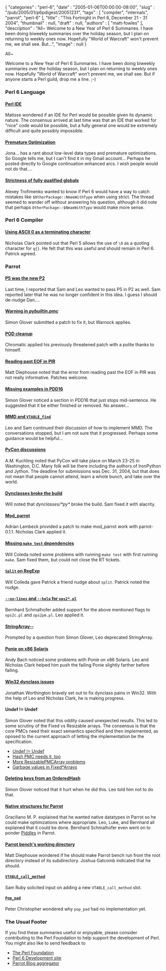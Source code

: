{
   "categories" : "perl-6",
   "date" : "2005-01-06T00:00:00-08:00",
   "slug" : "/pub/2005/01/p6pdigest/20051231",
   "tags" : [
      "compiler",
      "internals",
      "parrot",
      "perl-6"
   ],
   "title" : "This Fortnight in Perl 6, December 21 - 31 2004",
   "thumbnail" : null,
   "draft" : null,
   "authors" : [
      "matt-fowles"
   ],
   "description" : "All~ Welcome to a New Year of Perl 6 Summaries. I have been doing biweekly summaries over the holiday season, but I plan on returning to weekly ones now. Hopefully \"World of Warcraft\" won't prevent me, we shall see. But...",
   "image" : null
}





All\~

Welcome to a New Year of Perl 6 Summaries. I have been doing biweekly
summaries over the holiday season, but I plan on returning to weekly
ones now. Hopefully "World of Warcraft" won't prevent me, we shall see.
But if anyone starts a Perl guild, drop me a line. ;-)

### Perl 6 Language

#### [Perl IDE](http://groups-beta.google.com/group/perl.perl6.language/browse_frm/thread/d31481c114e88a11/d0f04d9a743aa82f?_done=%2Fgroup%2Fperl.perl6.language%3F&_doneTitle=Back+to+topics&_doneTitle=Back&&d#d0f04d9a743aa82f)

Matisse wondered if an IDE for Perl would be possible given its dynamic
nature. The consensus arrived at last time was that an IDE that worked
for "nice" code would be possible, but a fully general one would be
extremely difficult and quite possibly impossible.

#### [Premature Optimization](http://groups-beta.google.com/group/perl.perl6.language/browse_frm/thread/6b65058e24a8ade6/22c37bb71487eedd?_done=%2Fgroup%2Fperl.perl6.language%3F&_doneTitle=Back+to+topics&_doneTitle=Back&&d#22c37bb71487eedd)

Jona... has a rant about low-level data types and premature
optimizations. So Google tells me, but I can't find it in my Gmail
account... Perhaps he posted directly to Google continuation enhanced
arcs. I wish people would not do that....

#### [Strictness of fully qualified globals](http://groups-beta.google.com/group/perl.perl6.language/browse_frm/thread/412763eaeaf1bdc1/564a42de31ffddf5?_done=%2Fgroup%2Fperl.perl6.language%3F&_doneTitle=Back+to+topics&_doneTitle=Back&&d#564a42de31ffddf5)

Alexey Trofimenko wanted to know if Perl 6 would have a way to catch
mistakes like `$OtherPackage::NmaeWithTypo` when using strict. The
thread seemed to wander off without answering his question, although it
did note that perhaps `OtherPackage::$NmaeWithTypo` would make more
sense.

### Perl 6 Compiler

#### [Using ASCII 0 as a terminating character](http://groups-beta.google.com/group/perl.perl6.compiler/browse_frm/thread/14f0b29da5bceea4/28126089cb1f7921?_done=%2Fgroup%2Fperl.perl6.compiler%3F&_doneTitle=Back+to+topics&_doneTitle=Back&&d#28126089cb1f7921)

Nicholas Clark pointed out that Perl 5 allows the use of `\0` as a
quoting character for `q{}`. He felt that this was useful and should
remain in Perl 6. Patrick agreed.

### Parrot

#### [P5 was the new P2](http://groups-beta.google.com/group/perl.perl6.internals/browse_frm/thread/5221412d6ef39e17/e49a3e8b266c5ef1?_done=%2Fgroup%2Fperl.perl6.internals%3F&_doneTitle=Back+to+topics&_doneTitle=Back&&d#e49a3e8b266c5ef1)

Last time, I reported that Sam and Leo wanted to pass P5 in P2 as well.
Sam reported later that he was no longer confident in this idea. I guess
I should de-nudge Dan....

#### [Warning in *pybuiltin.pmc*](http://groups-beta.google.com/group/perl.perl6.internals/browse_frm/thread/f870d153b37e6a83/9465ae0f123bac1d?_done=%2Fgroup%2Fperl.perl6.internals%3F&_doneTitle=Back+to+topics&_doneTitle=Back&&d#9465ae0f123bac1d)

Simon Glover submitted a patch to fix it, but Warnock applies.

#### [POD cleanup](http://groups-beta.google.com/group/perl.perl6.internals/browse_frm/thread/34a7b8bc69c0da2f/9cb5da1f413fd9fb?_done=%2Fgroup%2Fperl.perl6.internals%3F&_doneTitle=Back+to+topics&_doneTitle=Back&&d#9cb5da1f413fd9fb)

Chromatic applied his previously threatened patch with a polite thanks
to himself.

#### [Reading past EOF in PIR](http://groups-beta.google.com/group/perl.perl6.internals/browse_frm/thread/4c9d3f29c7ed75c8/2a53b621d39b1a7a?_done=%2Fgroup%2Fperl.perl6.internals%3F&_doneTitle=Back+to+topics&_doneTitle=Back&&d#2a53b621d39b1a7a)

Matt Diephouse noted that the error from reading past the EOF in PIR was
not really informative. Patches welcome.

#### [Missing examples in PDD16](http://groups-beta.google.com/group/perl.perl6.internals/browse_frm/thread/a65836fd753a6372/05cbfef6ae1bcae7?_done=%2Fgroup%2Fperl.perl6.internals%3F&_doneTitle=Back+to+topics&_doneTitle=Back&&d#05cbfef6ae1bcae7)

Simon Glover noticed a section in PDD16 that just stops mid-sentence. He
suggested that it be either finished or removed. No answer...

#### [MMD and `VTABLE_find`](http://groups-beta.google.com/group/perl.perl6.internals/browse_frm/thread/e169f5cdf871ab52/1723230e7dcbc8ac?_done=%2Fgroup%2Fperl.perl6.internals%3F&_doneTitle=Back+to+topics&_doneTitle=Back&&d#1723230e7dcbc8ac)

Leo and Sam continued their discussion of how to implement MMD. The
conversations stopped, but I am not sure that it progressed. Perhaps
some guidance would be helpful...

#### [PyCon discussions](http://groups-beta.google.com/group/perl.perl6.internals/browse_frm/thread/2f21470a1f18f0cd/1e13dd26f1ad84a4?_done=%2Fgroup%2Fperl.perl6.internals%3F&_doneTitle=Back+to+topics&_doneTitle=Back&&d#1e13dd26f1ad84a4)

A.M. Kuchling noted that PyCon will take place on March 23-25 in
Washington, D.C. Many folk will be there including the authors of
IronPython and Jython. The deadline for submissions was Dec. 31, 2004,
but that does not mean that people cannot attend, learn a whole bunch,
and take over the world.

#### [Dynclasses broke the build](http://groups-beta.google.com/group/perl.perl6.internals/browse_frm/thread/1a29cd019f796125/68a0c8fb839fc416?_done=%2Fgroup%2Fperl.perl6.internals%3F&_doneTitle=Back+to+topics&_doneTitle=Back&&d#68a0c8fb839fc416)

Will noted that *dynclasses/\*py\** broke the build. Sam fixed it with
alacrity.

#### [Mod\_parrot](http://groups-beta.google.com/group/perl.perl6.internals/browse_frm/thread/dbfdc0ebdeb2d683/972440f555838890?_done=%2Fgroup%2Fperl.perl6.internals%3F&_doneTitle=Back+to+topics&_doneTitle=Back&&d#972440f555838890)

Adrian Lambeck provided a patch to make mod\_parrot work with
parrot-0.1.1. Nicholas Clark applied it.

#### [Missing `make test` dependencies](http://groups-beta.google.com/group/perl.perl6.internals/browse_frm/thread/8e57b3fb36187350/bd3af4b7537bab01?_done=%2Fgroup%2Fperl.perl6.internals%3F&_doneTitle=Back+to+topics&_doneTitle=Back&&d#bd3af4b7537bab01)

Will Coleda noted some problems with running `make test` with first
running `make`. Sam fixed them, but could not close the RT tickets.

#### [`Split` on RegExp](http://groups-beta.google.com/group/perl.perl6.internals/browse_frm/thread/2d15db57f8250624/4cf8179d51c7f22d?_done=%2Fgroup%2Fperl.perl6.internals%3F&_doneTitle=Back+to+topics&_doneTitle=Back&&d#4cf8179d51c7f22d)

Will Colleda gave Patrick a friend nudge about `split`. Patrick noted
the nudge.

#### [`--no-lines` and `--help` for `ops2*.pl`](http://groups-beta.google.com/group/perl.perl6.internals/browse_frm/thread/0892791dd7fe1703/480d44f85bbf2eb5?_done=%2Fgroup%2Fperl.perl6.internals%3F&_doneTitle=Back+to+topics&_doneTitle=Back&&d#480d44f85bbf2eb5)

Bernhard Schmalhofer added support for the above mentioned flags to
`ops2c.pl` and `ops2pm.pl`. Leo applied it.

#### [StringArray--](http://groups-beta.google.com/group/perl.perl6.internals/browse_frm/thread/d9c0165575d13980/fca0540ca26ae9ad?_done=%2Fgroup%2Fperl.perl6.internals%3F&_doneTitle=Back+to+topics&_doneTitle=Back&&d#fca0540ca26ae9ad)

Prompted by a question from Simon Glover, Leo deprecated StringArray.

#### [Ponie on x86 Solaris](http://groups-beta.google.com/group/perl.perl6.internals/browse_frm/thread/9500522899e1947b/e3713a57431f8542?_done=%2Fgroup%2Fperl.perl6.internals%3F&_doneTitle=Back+to+topics&_doneTitle=Back&&d#e3713a57431f8542)

Andy Bach noticed some problems with Ponie on x86 Solaris. Leo and
Nicholas Clark helped him push the failing Ponie slightly farther before
failing.

#### [Win32 dynclass issues](http://groups-beta.google.com/group/perl.perl6.internals/browse_frm/thread/f42230d3ef65a2cf/9bfed85b4ec08978?_done=%2Fgroup%2Fperl.perl6.internals%3F&_doneTitle=Back+to+topics&_doneTitle=Back&&d#9bfed85b4ec08978)

Jonathan Worthington bravely set out to fix dynclass pains in Win32.
With the help of Leo and Nicholas Clark, he is making progress.

#### Undef != Undef

Simon Glover noted that this oddity caused unexpected results. This led
to some scrutiny of the Fixed vs Resizable arrays. The consensus is that
the core PMCs need their exact semantics specified and then implemented,
as oposed to the current approach of letting the implementation be the
specification.

-   [Undef !=
    Undef](http://groups-beta.google.com/group/perl.perl6.internals/browse_frm/thread/be20bf0fff3e446a/a4dc50633121edc2?_done=%2Fgroup%2Fperl.perl6.internals%3F&_doneTitle=Back+to+topics&_doneTitle=Back&&d#a4dc50633121edc2)
-   [Hash PMC needs it,
    too](http://groups-beta.google.com/group/perl.perl6.internals/browse_frm/thread/8d8dec6957d1f4f2/fcbad0b940f992b3?_done=%2Fgroup%2Fperl.perl6.internals%3F&_doneTitle=Back+to+topics&_doneTitle=Back&&d#fcbad0b940f992b3)
-   [More ResizablePMCArray
    problems](http://groups-beta.google.com/group/perl.perl6.internals/browse_frm/thread/f7fa725341795347/95acf4665b1afa80?_done=%2Fgroup%2Fperl.perl6.internals%3F&_doneTitle=Back+to+topics&_doneTitle=Back&&d#95acf4665b1afa80)
-   [Garbage values in
    Fixed\*Arrays](http://groups-beta.google.com/group/perl.perl6.internals/browse_frm/thread/94e5ff9b3da25c2e/5d30024e017a47a2?_done=%2Fgroup%2Fperl.perl6.internals%3F&_doneTitle=Back+to+topics&_doneTitle=Back&&d#5d30024e017a47a2)

#### [Deleting keys from an OrderedHash](http://groups-beta.google.com/group/perl.perl6.internals/browse_frm/thread/ff59aec4cc18951e/3e48bc396d77c207?_done=%2Fgroup%2Fperl.perl6.internals%3F&_doneTitle=Back+to+topics&_doneTitle=Back&&d#3e48bc396d77c207)

Simon Glover noticed that it hurt when he did this. Leo told him not to
do that.

#### [Native structures for Parrot](http://groups-beta.google.com/group/perl.perl6.internals/browse_frm/thread/46014b8262325b39/670f83654a6ce35d?_done=%2Fgroup%2Fperl.perl6.internals%3F&_doneTitle=Back+to+topics&_doneTitle=Back&&d#670f83654a6ce35d)

Graciliano M. P. explained that he wanted native datatypes in Parrot so
he could make optimizations where appropriate. Leo, Luke, and Bernhard
all explained that it could be done. Bernhard Schmalhofer even went on
to ponder [Piddles](http://pdl.perl.org/) in Parrot.

#### [Parrot bench's working directory](http://groups-beta.google.com/group/perl.perl6.internals/browse_frm/thread/f5588d05975d9776/d42aa307614903cc?_done=%2Fgroup%2Fperl.perl6.internals%3F&_doneTitle=Back+to+topics&_doneTitle=Back&&d#d42aa307614903cc)

Matt Diephouse wondered if he should make Parrot bench run from the root
directory instead of its subdirectory. Joshua Gatcomb indicated that he
should.

#### [`VTABLE_call_method`](http://groups-beta.google.com/group/perl.perl6.internals/browse_frm/thread/8aae892b30afa338/c3fff57978e5b337?_done=%2Fgroup%2Fperl.perl6.internals%3F&_doneTitle=Back+to+topics&_doneTitle=Back&&d#c3fff57978e5b337)

Sam Ruby solicited input on adding a new `VTABLE_call_method` slot.

#### [`Pop_pad`](http://groups-beta.google.com/group/perl.perl6.internals/browse_frm/thread/98354eb8d0d4ad70/a3bc102e7f5d5d54?_done=%2Fgroup%2Fperl.perl6.internals%3F&_doneTitle=Back+to+topics&_doneTitle=Back&&d#a3bc102e7f5d5d54)

Peter Christopher wondered why `pop_pad` had no implementation yet.

### The Usual Footer

If you find these summaries useful or enjoyable, please consider
contributing to the Perl Foundation to help support the development of
Perl. You might also like to send feedback to

-   [The Perl Foundation](http://donate.perl-foundation.org/)
-   [Perl 6 Development site](http://dev.perl.org/perl6/)
-   [Parrot Blog aggregator](http://planet.parrotcode.org/)


